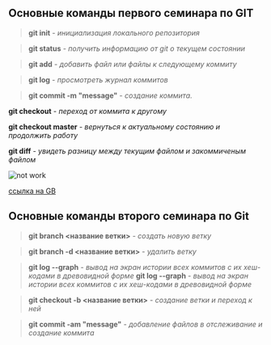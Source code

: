 ## Основные команды первого семинара по GIT ##

> **git init** - *инициализация локального репозитория*

> **git status** - *получить информацию от git о текущем состоянии*

> **git add** - *добавить файл или файлы к следующему коммиту*

> **git log** - *просмотреть журнал коммитов*

> **git commit -m "message"** - *создание коммита.*

**git checkout** - *переход от коммита к другому*

**git checkout master** - *вернуться к актуальному состоянию и продолжить работу*

**git diff** - *увидеть разницу между текущим файлом и закоммиченым файлом*

![not work](https://klike.net/uploads/posts/2022-08/1660112003_39.jpg)

[ссылка на GB](https://gb.ru/)



## Основные команды второго семинара по Git

> **git branch <название ветки>** - *создать новую ветку*

> **git branch -d <название ветки>** - *удалить ветку*

> **git log --graph** - *вывод на экран истории всех коммитов с их хеш-кодами в древовидной форме*
> **git log --graph** - *вывод на экран истории всех коммитов с их хеш-кодами в древовидной форме*

> **git checkout -b <название ветки>** - *создание ветки и переход к ней*

> **git commit -am "message"** - *добавление файлов в отслеживание и создание коммита*
